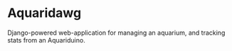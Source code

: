 Aquaridawg
==========

Django-powered web-application for managing an aquarium, and tracking stats from an Aquariduino.